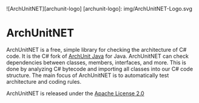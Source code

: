 ![ArchUnitNET][archunit-logo]
[archunit-logo]: img/ArchUnitNET-Logo.svg

# ArchUnitNET

ArchUnitNET is a free, simple library for checking the architecture of C# code. It is the C# fork of [ArchUnit Java](https://www.archunit.org/) for Java. ArchUnitNET can check dependencies between
classes, members, interfaces, and more. This is done by analyzing C# bytecode and importing all classes into our C# code
structure. The main focus of ArchUnitNET is to automatically test architecture and coding rules.

ArchUnitNET is released under the [Apache License 2.0](license.md)